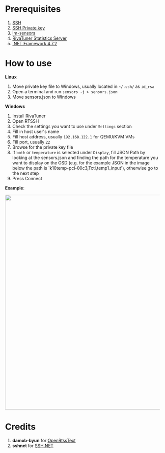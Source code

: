 # Prerequisites
1. <a href="https://www.ubuntupit.com/how-to-install-configure-and-enable-ssh-service-in-linux/">SSH</a>
2. <a href="https://www.howtogeek.com/424510/how-to-create-and-install-ssh-keys-from-the-linux-shell/">SSH Private key</a>
3. <a href="https://linoxide.com/install-lm-sensors-linux/">lm-sensors</a>
4. <a href="https://www.guru3d.com/files-details/rtss-rivatuner-statistics-server-download.html" target="_blank">RivaTuner Statistics Server</a>
5. <a href="https://dotnet.microsoft.com/download/dotnet-framework/thank-you/net472-web-installer" target="_blank">.NET Framework 4.7.2</a>

# How to use
<b>Linux</b>
1. Move private key file to Windows, usually located in `~/.ssh/` as `id_rsa`
2. Open a terminal and run `sensors -j > sensors.json`
3. Move sensors.json to Windows

<b>Windows</b>
1. Install RivaTuner
2. Open RTSSH
3. Check the settings you want to use under `Settings` section
4. Fill in host user's name
5. Fill host address, usually `192.168.122.1` for QEMU/KVM VMs
6. Fill port, usually `22`
7. Browse for the private key file
8. If `both` or `temperature` is selected under `Display`, fill JSON Path by looking at the sensors.json and finding the path for the temperature you want to display on the OSD (e.g. for the example JSON in the image below the path is `k10temp-pci-00c3,Tctl,temp1_input'), otherwise go to the next step
9. Press Connect


<b>Example:</b>

<img src="https://i.imgur.com/KgNEiLW.png" width="700" height="700">

# Credits
1. <b>damob-byun</b> for <a href="https://github.com/damob-byun/OpenRtssText" target="_blank">OpenRtssText</a> 
2. <b>sshnet</b> for <a href="https://github.com/sshnet/SSH.NET/" target="_blank">SSH.NET</a>
